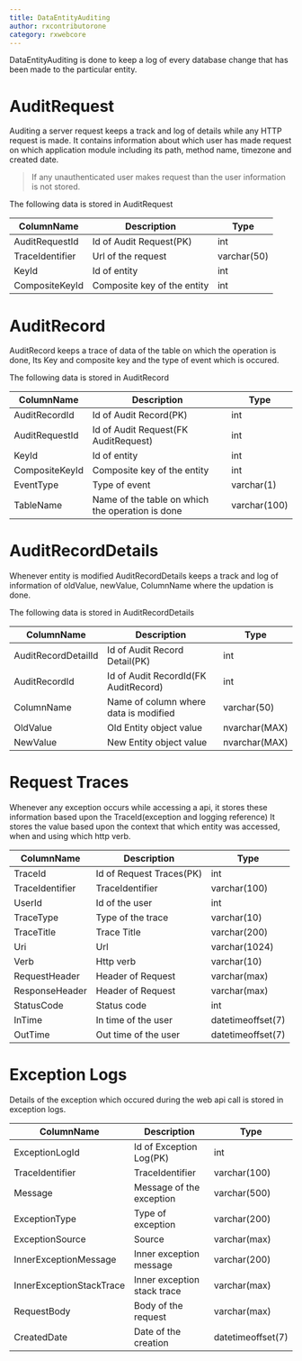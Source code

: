 ```yaml
---
title: DataEntityAuditing
author: rxcontributorone
category: rxwebcore  
---
```


DataEntityAuditing is done to keep a log of every database change that has been made to the particular entity. 

# AuditRequest

Auditing a server request keeps a track and log of details while any HTTP request is made. It contains information about which user has made request on which application module including its path, method name, timezone and created date.   

> If any unauthenticated user makes request than the user information is not stored.

The following data is stored in AuditRequest 

| ColumnName | Description | Type | 
| ----------- | ----------- | ----------- |
| AuditRequestId | Id of Audit Request(PK) | int |
| TraceIdentifier | Url of the request | varchar(50) |
| KeyId | Id of entity | int |
| CompositeKeyId | Composite key of the entity | int |

# AuditRecord

AuditRecord keeps a trace of data of the table on which the operation is done, Its Key and composite key and the type of event which is occured.

The following data is stored in AuditRecord

| ColumnName | Description | Type | 
| ----------- | ----------- | ----------- |
| AuditRecordId | Id of Audit Record(PK) | int |
| AuditRequestId | Id of Audit Request(FK AuditRequest) | int |
| KeyId | Id of entity | int |
| CompositeKeyId | Composite key of the entity | int |
| EventType | Type of event | varchar(1) |
| TableName | Name of the table on which the operation is done | varchar(100) |

# AuditRecordDetails

Whenever entity is modified AuditRecordDetails keeps a track and log of information of oldValue, newValue, ColumnName where the updation is done.

The following data is stored in AuditRecordDetails

| ColumnName | Description | Type | 
| ----------- | ----------- | ----------- |
| AuditRecordDetailId | Id of Audit Record Detail(PK) | int |
| AuditRecordId | Id of Audit RecordId(FK AuditRecord) | int |
| ColumnName | Name of column where data is modified | varchar(50) |
| OldValue | Old Entity object value | nvarchar(MAX) |
| NewValue | New Entity object value | nvarchar(MAX) |

# Request Traces
Whenever any exception occurs while accessing a api, it stores these information based upon the TraceId(exception and logging reference) 
It stores the value based upon the context that which entity was accessed, when and using which http verb.

| ColumnName | Description | Type | 
| ----------- | ----------- | ----------- |
| TraceId | Id of Request Traces(PK) | int |
| TraceIdentifier | TraceIdentifier | varchar(100) |
| UserId | Id of the user | int |
| TraceType | Type of the trace | varchar(10) |
| TraceTitle | Trace Title | varchar(200) |
| Uri | Url | varchar(1024) |
| Verb | Http verb | varchar(10) |
| RequestHeader | Header of Request | varchar(max) |
| ResponseHeader | Header of Request | varchar(max) |
| StatusCode | Status code | int |
| InTime | In time of the user | datetimeoffset(7) |
| OutTime | Out time of the user | datetimeoffset(7) |

# Exception Logs
Details of the exception which occured during the web api call is stored in exception logs.

| ColumnName | Description | Type | 
| ----------- | ----------- | ----------- |
| ExceptionLogId | Id of Exception Log(PK) | int |
| TraceIdentifier | TraceIdentifier | varchar(100) |
| Message | Message of the exception | varchar(500) |
| ExceptionType | Type of exception | varchar(200) |
| ExceptionSource | Source | varchar(max) |
| InnerExceptionMessage | Inner exception message | varchar(200) |
| InnerExceptionStackTrace | Inner exception stack trace | varchar(max) |
| RequestBody | Body of the request | varchar(max) |
| CreatedDate | Date of the creation | datetimeoffset(7) |
